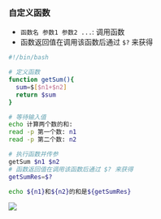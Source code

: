 ### 自定义函数
* `函数名 参数1 参数2 ...`: 调用函数
* 函数返回值在调用该函数后通过 `$?` 来获得
```sh
#!/bin/bash

# 定义函数
function getSum(){
  sum=$[$n1+$n2]
  return $sum
}

# 等待输入值
echo 计算两个数的和: 
read -p 第一个数: n1
read -p 第二个数: n2

# 执行函数并传参
getSum $n1 $n2
# 函数返回值在调用该函数后通过 $? 来获得
getSumRes=$?

echo ${n1}和${n2}的和是${getSumRes}
```
![](https://databasing.oss-cn-beijing.aliyuncs.com/markdown/20200227175312.png)